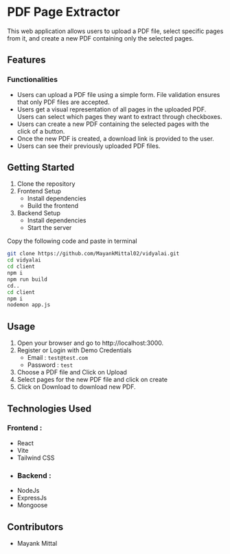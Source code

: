 # PDF Page Extractor

This web application allows users to upload a PDF file, select specific pages from it, and create a new PDF containing only the selected pages.

## Features

### Functionalities

- Users can upload a PDF file using a simple form. File validation ensures that only PDF files are accepted.
- Users get a visual representation of all pages in the uploaded PDF. Users can select which pages they want to extract through checkboxes.
- Users can create a new PDF containing the selected pages with the click of a button.
- Once the new PDF is created, a download link is provided to the user.
- Users can see their previously uploaded PDF files.

## Getting Started

1. Clone the repository
2. Frontend Setup
   - Install dependencies
   - Build the frontend
3. Backend Setup
   - Install dependencies
   - Start the server

Copy the following code and paste in terminal

```bash
git clone https://github.com/MayankMittal02/vidyalai.git
cd vidyalai
cd client
npm i
npm run build
cd..
cd client
npm i
nodemon app.js
```

## Usage

1. Open your browser and go to http://localhost:3000.
2. Register or Login with Demo Credentials
   - Email : `test@test.com`
   - Password : `test`
3. Choose a PDF file and Click on Upload
4. Select pages for the new PDF file and click on create
5. Click on Download to download new PDF.

## Technologies Used

### Frontend :

- React
- Vite
- Tailwind CSS
- ### Backend :
- NodeJs
- ExpressJs
- Mongoose

## Contributors

- Mayank Mittal
